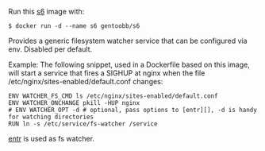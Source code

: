Run this [s6][] image with:

    $ docker run -d --name s6 gentoobb/s6

Provides a generic filesystem watcher service that can be configured via env. Disabled per default.

Example: The following snippet, used in a Dockerfile based on this image, will start a service that fires
a SIGHUP at nginx when the file /etc/nginx/sites-enabled/default.conf changes:

    ENV WATCHER_FS_CMD ls /etc/nginx/sites-enabled/default.conf
    ENV WATCHER_ONCHANGE pkill -HUP nginx
    # ENV WATCHER_OPT -d # optional, pass options to [entr][], -d is handy for watching directories
    RUN ln -s /etc/service/fs-watcher /service

[entr][] is used as fs watcher.

[s6]: http://skarnet.org/software/s6/
[entr]: http://entrproject.org/
